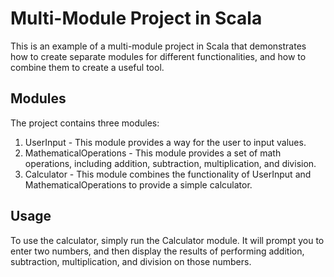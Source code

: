 # Multi-Module Project in Scala

This is an example of a multi-module project in Scala that demonstrates how to create separate modules for different functionalities, and how to combine them to create a useful tool.

## Modules

The project contains three modules:

1. UserInput - This module provides a way for the user to input values.
2. MathematicalOperations - This module provides a set of math operations, including addition, subtraction, multiplication, and division.
3. Calculator - This module combines the functionality of UserInput and MathematicalOperations to provide a simple calculator.

## Usage
To use the calculator, simply run the Calculator module. It will prompt you to enter two numbers, and then display the results of performing addition, subtraction, multiplication, and division on those numbers.
